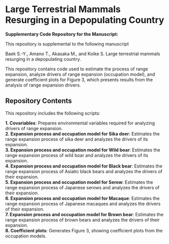 # Large Terrestrial Mammals Resurging in a Depopulating Country

**Supplementary Code Repository for the Manuscript:**

This repository is supplemental to the following manuscript

Baek S.-Y., Amano T., Akasaka M., and Koike S. Large terrestrial mammals resurging in a depopulating country.

This repository contains code used to estimate the process of range expansion, analyze drivers of range expansion (occupation model), and generate coefficient plots for Figure 3, which presents results from the analysis of range expansion drivers.

## Repository Contents

This repository includes the following scripts:

**1. Covariables**: Prepares environmental variables required for analyzing drivers of range expansion.<br/>
**2. Expansion process and occupation model for Sika deer**: Estimates the range expansion process of sika deer and analyzes the drivers of its expansion.<br/>
**3. Expansion process and occupation model for Wild boar**: Estimates the range expansion process of wild boar and analyzes the drivers of its expansion.<br/>
**4. Expansion process and occupation model for Black bear**: Estimates the range expansion process of Asiatic black bears and analyzes the drivers of their expansion.<br/>
**5. Expansion process and occupation model for Serow**: Estimates the range expansion process of Japanese serows and analyzes the drivers of their expansion.<br/>
**6. Expansion process and occupation model for Macaque**: Estimates the range expansion process of Japanese macaques and analyzes the drivers of their expansion.<br/>
**7. Expansion process and occupation model for Brown bear**: Estimates the range expansion process of brown bears and analyzes the drivers of their expansion.<br/>
**8. Coefficient plots**: Generates Figure 3, showing coefficient plots from the occupation models.

